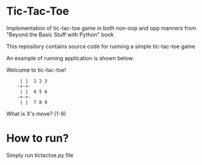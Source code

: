 # Tic-Tac-Toe
Implementation of tic-tac-toe game in both non-oop and opp manners from "Beyond the Basic Stuff with Python" book

This repository contains source code for running a simple tic-tac-toe game

An example of running application is shown below:


Welcome to tic-tac-toe!

         | |  1 2 3
        -+-+-
         | |  4 5 6
        -+-+-
         | |  7 8 9
What is X's move? (1-9)

# How to run?
Simply run tictactoe.py file 
